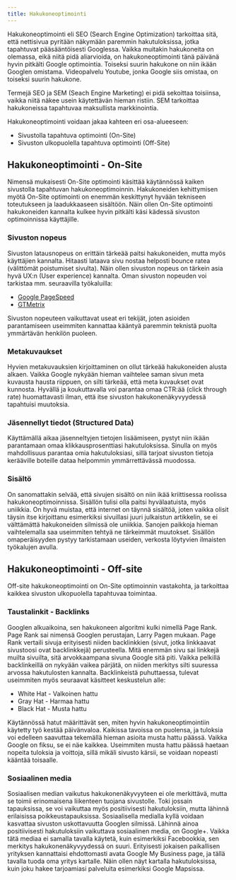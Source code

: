 ```yaml
---
title: Hakukoneoptimointi
---
```


Hakukoneoptimointi eli SEO (Search Engine Optimization) tarkoittaa sitä, että nettisivua pyritään näkymään paremmin hakutuloksissa, jotka tapahtuvat pääsääntöisesti Googlessa. Vaikka muitakin hakukoneita on olemassa, eikä niitä pidä aliarvioida, on hakukoneoptimointi tänä päivänä hyvin pitkälti Google optimointia. Toiseksi suurin hakukone on niin ikään Googlen omistama. Videopalvelu Youtube, jonka Google siis omistaa, on toiseksi suurin hakukone. 

Termejä SEO ja SEM (Seach Engine Marketing) ei pidä sekoittaa toisiinsa, vaikka niitä näkee usein käytettävän hieman ristiin. SEM tarkoittaa hakukoneissa tapahtuvaa maksullista markkinointia.

Hakukoneoptimointi voidaan jakaa kahteen eri osa-alueeseen:
* Sivustolla tapahtuva optimointi (On-Site)
* Sivuston ulkopuolella tapahtuva optimointi (Off-Site)

## Hakukoneoptimointi - On-Site

Nimensä mukaisesti On-Site optimointi käsittää käytännössä kaiken sivustolla tapahtuvan hakukoneoptimoinnin. Hakukoneiden kehittymisen myötä On-Site optimointi on enemmän keskittynyt hyvään tekniseen toteutukseen ja laadukkaaseen sisältöön. Näin ollen On-Site optimointi hakukoneiden kannalta kulkee hyvin pitkälti käsi kädessä sivuston optimoinnissa käyttäjille. 

### Sivuston nopeus

Sivuston latausnopeus on erittäin tärkeää paitsi hakukoneiden, mutta myös käyttäjien kannalta. Hitaasti lataava sivu nostaa helposti bounce ratea (välittömät poistumiset sivulta). Näin ollen sivuston nopeus on tärkein asia hyvä UX:n (User experience) kannalta. Oman sivuston nopeuden voi tarkistaa mm. seuraavilla työkaluilla:

* <a href="https://developers.google.com/speed/pagespeed/" target="_blank">Google PageSpeed</a>
* <a href="https://gtmetrix.com/" target="_blank">GTMetrix</a>

Sivuston nopeuteen vaikuttavat useat eri tekijät, joten asioiden parantamiseen useimmiten kannattaa kääntyä paremmin teknistä puolta ymmärtävän henkilön puoleen. 

### Metakuvaukset

Hyvien metakuvauksien kirjoittaminen on ollut tärkeää hakukoneiden alusta alkaen. Vaikka Google nykyään hieman vaihtelee saman sivun meta kuvausta hausta riippuen, on silti tärkeää, että meta kuvaukset ovat kunnosta. Hyvällä ja koukuttavalla voi parantaa omaa CTR:ää (click through rate) huomattavasti ilman, että itse sivuston hakukonenäkyvyydessä tapahtuisi muutoksia. 

### Jäsennellyt tiedot (Structured Data)

Käyttämällä aikaa jäsenneltyjen tietojen lisäämiseen, pystyt niin ikään parantamaan omaa klikkausprosenttiasi hakutuloksissa. Sinulla on myös mahdollisuus parantaa omia hakutuloksiasi, sillä tarjoat sivuston tietoja kerääville boteille dataa helpommin ymmärrettävässä muodossa. 

### Sisältö

On sanomattakin selvää, että sivujen sisältö on niin ikää kriittisessa roolissa hakukoneoptimoinnissa. Sisällön tulisi olla paitsi hyvälaatuista, myös uniikkia. On hyvä muistaa, että internet on täynnä sisältöä, joten vaikka olisit täysin itse kirjoittanu esimerkiksi sivuillasi juuri julkaistun artikkelin, se ei välttämättä hakukoneiden silmissä ole uniikkia. Sanojen paikkoja hieman vaihtelemalla saa useimmiten tehtyä ne tärkeimmät muutokset. Sisällön omaperäisyyden pystyy tarkistamaan useiden, verkosta löytyvien ilmaisten työkalujen avulla.  

## Hakukoneoptimointi - Off-site

Off-site hakukoneoptimointi on On-Site optimoinnin vastakohta, ja tarkoittaa kaikkea sivuston ulkopuolella tapahtuvaa toimintaa. 

### Taustalinkit - Backlinks
Googlen alkuaikoina, sen hakukoneen algoritmi kulki nimellä Page Rank. Page Rank sai nimensä Googlen perustajan, Larry Pagen mukaan. Page Rank vertaili sivuja erityisesti niiden backlinkkien (sivut, jotka linkkaavat sivustoosi ovat backlinkkejä) perusteella. Mitä enemmän sivu sai linkkejä muilta sivuilta, sitä arvokkaampana sivuna Google sitä piti. Vaikka pelkillä backlinkeillä on nykyään vaikea pärjätä, on niiden merkitys silti suuressa arvossa hakutulosten kannalta. Backlinkeistä puhuttaessa, tulevat useimmiten myös seuraavat käsitteet keskustelun alle:

* White Hat - Valkoinen hattu
* Gray Hat - Harmaa hattu
* Black Hat - Musta hattu

Käytännössä hatut määrittävät sen, miten hyvin hakukoneoptimointiin käytetty työ kestää päivänvaloa. Kaikissa tavoissa on puolensa, ja tuloksia voi edelleen saavuttaa tekemällä hieman asioita musta hattu päässä. Vaikka Google on fiksu, se ei näe kaikkea. Useimmiten musta hattu päässä haetaan nopeita tuloksia ja voittoja, sillä mikäli sivusto kärsii, se voidaan nopeasti kääntää toisaalle. 

### Sosiaalinen media

Sosiaalisen median vaikutus hakukonenäkyvyyteen ei ole merkittävä, mutta se toimii erinomaisena liikenteen tuojana sivustolle. Toki jossain tapauksissa, se voi vaikuttaa myös positiivisesti hakutuloksiin, mutta lähinnä erilaisissa poikkeustapauksissa. Sosiaalisella medialla kyllä voidaan kasvattaa sivuston uskottavuutta Googlen silmissä. Lähinnä ainoa positiivisesti hakutuloksiin vaikuttava sosiaalinen media, on Google+. Vaikka tätä mediaa ei samalla tavalla käytetä, kuin esimerkiksi Facebookkia, sen merkitys hakukonenäkyvyydessä on suuri. Erityisesti jokaisen paikallisen yrityksen kannattaisi ehdottomasti avata Google My Business page, ja tällä tavalla tuoda oma yritys kartalle. Näin ollen näyt kartalla hakutuloksissa, kuin joku hakee tarjoamiasi palveluita esimerkiksi Google Mapsissa. 